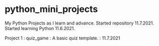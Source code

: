 # python_mini_projects
My Python Projects as I learn and advance. Started repository 11.7.2021. Started learning Python 11.6.2021.

Project 1 : quiz_game : A basic quiz template. : 11.7.2021

